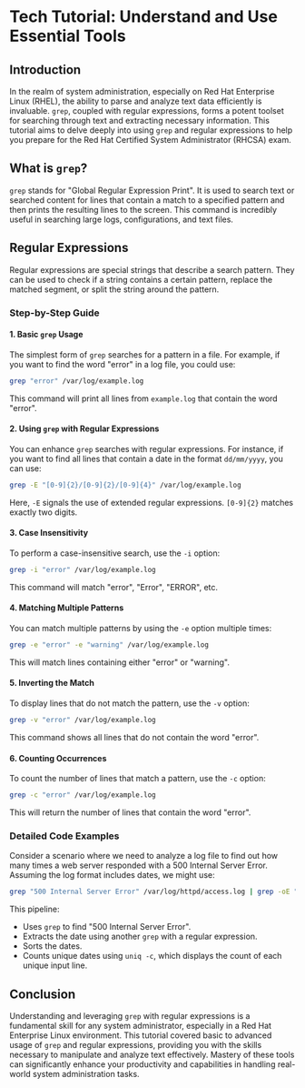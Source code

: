 # Tech Tutorial: Understand and Use Essential Tools

## Introduction

In the realm of system administration, especially on Red Hat Enterprise Linux (RHEL), the ability to parse and analyze text data efficiently is invaluable. `grep`, coupled with regular expressions, forms a potent toolset for searching through text and extracting necessary information. This tutorial aims to delve deeply into using `grep` and regular expressions to help you prepare for the Red Hat Certified System Administrator (RHCSA) exam.

## What is `grep`?

`grep` stands for "Global Regular Expression Print". It is used to search text or searched content for lines that contain a match to a specified pattern and then prints the resulting lines to the screen. This command is incredibly useful in searching large logs, configurations, and text files.

## Regular Expressions

Regular expressions are special strings that describe a search pattern. They can be used to check if a string contains a certain pattern, replace the matched segment, or split the string around the pattern.

### Step-by-Step Guide

#### 1. Basic `grep` Usage

The simplest form of `grep` searches for a pattern in a file. For example, if you want to find the word "error" in a log file, you could use:

```bash
grep "error" /var/log/example.log
```

This command will print all lines from `example.log` that contain the word "error".

#### 2. Using `grep` with Regular Expressions

You can enhance `grep` searches with regular expressions. For instance, if you want to find all lines that contain a date in the format `dd/mm/yyyy`, you can use:

```bash
grep -E "[0-9]{2}/[0-9]{2}/[0-9]{4}" /var/log/example.log
```

Here, `-E` signals the use of extended regular expressions. `[0-9]{2}` matches exactly two digits.

#### 3. Case Insensitivity

To perform a case-insensitive search, use the `-i` option:

```bash
grep -i "error" /var/log/example.log
```

This command will match "error", "Error", "ERROR", etc.

#### 4. Matching Multiple Patterns

You can match multiple patterns by using the `-e` option multiple times:

```bash
grep -e "error" -e "warning" /var/log/example.log
```

This will match lines containing either "error" or "warning".

#### 5. Inverting the Match

To display lines that do not match the pattern, use the `-v` option:

```bash
grep -v "error" /var/log/example.log
```

This command shows all lines that do not contain the word "error".

#### 6. Counting Occurrences

To count the number of lines that match a pattern, use the `-c` option:

```bash
grep -c "error" /var/log/example.log
```

This will return the number of lines that contain the word "error".

### Detailed Code Examples

Consider a scenario where we need to analyze a log file to find out how many times a web server responded with a 500 Internal Server Error. Assuming the log format includes dates, we might use:

```bash
grep "500 Internal Server Error" /var/log/httpd/access.log | grep -oE "[0-9]{2}/[0-9]{2}/[0-9]{4}" | sort | uniq -c
```

This pipeline:
- Uses `grep` to find "500 Internal Server Error".
- Extracts the date using another `grep` with a regular expression.
- Sorts the dates.
- Counts unique dates using `uniq -c`, which displays the count of each unique input line.

## Conclusion

Understanding and leveraging `grep` with regular expressions is a fundamental skill for any system administrator, especially in a Red Hat Enterprise Linux environment. This tutorial covered basic to advanced usage of `grep` and regular expressions, providing you with the skills necessary to manipulate and analyze text effectively. Mastery of these tools can significantly enhance your productivity and capabilities in handling real-world system administration tasks.